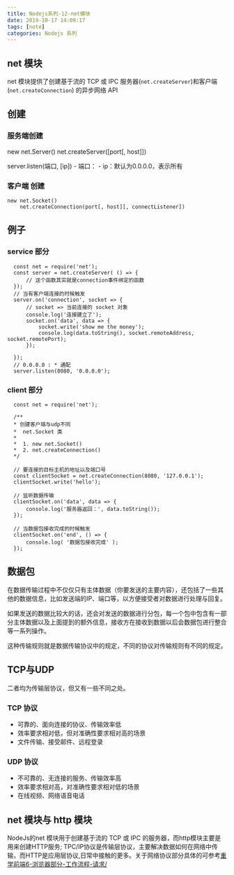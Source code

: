 ```yaml
---
title: Nodejs系列-12-net模块
date: 2019-10-17 14:09:17
tags: [note]
categories: Nodejs 系列
---
```

## net 模块

net 模块提供了创建基于流的 TCP 或 IPC 服务器(`net.createServer`)和客户端(`net.createConnection`) 的异步网络 API
<!-- more -->

## 创建

### 服务端创建

  new net.Server()
  net.createServer([port[, host]])

  server.listen(端口, [ip])
    - 端口：
    -	ip：默认为0.0.0.0，表示所有

### 客户端 创建
    new net.Socket()
		net.createConnection(port[, host][, connectListener])

## 例子

### service 部分

      const net = require('net');
      const server = net.createServer( () => {
          // 这个函数其实就是connection事件绑定的函数
      });
      // 当有客户端连接的时候触发
      server.on('connection', socket => {
          // socket => 当前连接的 socket 对象
          console.log('连接建立了');
          socket.on('data', data => {
              socket.write('show me the money');
              console.log(data.toString(), socket.remoteAddress, socket.remotePort);
          });

      });
      // 0.0.0.0 : * 通配
      server.listen(8080, '0.0.0.0');

### client 部分

      const net = require('net');

      /**
      * 创建客户端与udp不同
      *  net.Socket 类
      * 
      *  1. new net.Socket()
      *  2. net.createConnection()
      */

      // 要连接的目标主机的地址以及端口号
      const clientSocket = net.createConnection(8080, '127.0.0.1');
      clientSocket.write('hello');

      // 监听数据传输
      clientSocket.on('data', data => {
          console.log('服务器返回：', data.toString());
      });

      // 当数据包接收完成的时候触发
      clientSocket.on('end', () => {
          console.log( '数据包接收完成' );
      });

## 数据包
在数据传输过程中不仅仅只有主体数据（你要发送的主要内容），还包括了一些其他的数据信息，比如发送端的IP、端口等，以方便接受者对数据进行处理与回复。 

如果发送的数据比较大的话，还会对发送的数据进行分包，每一个包中包含有一部分主体数据以及上面提到的额外信息，接收方在接收到数据以后会数据包进行整合等一系列操作。  

这种传输规则就是数据传输协议中的规定，不同的协议对传输规则有不同的规定。

## TCP与UDP

二者均为传输层协议，但又有一些不同之处。

### TCP 协议

  - 可靠的、面向连接的协议、传输效率低
  - 效率要求相对低，但对准确性要求相对高的场景
  - 文件传输、接受邮件、远程登录

### UDP 协议

  - 不可靠的、无连接的服务、传输效率高
  - 效率要求相对高，对准确性要求相对低的场景
  - 在线视频、网络语音电话


## net 模块与 http 模块

NodeJs的net 模块用于创建基于流的 TCP 或 IPC 的服务器，而http模块主要是用来创建HTTP服务; TPC/IP协议是传输层协议，主要解决数据如何在网络中传输，而HTTP是应用层协议,日常中接触的更多。关于网络协议部分具体的可参考[重学前端6-浏览器部分-工作流程-请求/](https://blog.mhwang.club/%E9%87%8D%E5%AD%A6%E5%89%8D%E7%AB%AF6-%E6%B5%8F%E8%A7%88%E5%99%A8%E9%83%A8%E5%88%86-%E5%B7%A5%E4%BD%9C%E6%B5%81%E7%A8%8B-%E8%AF%B7%E6%B1%82/)
